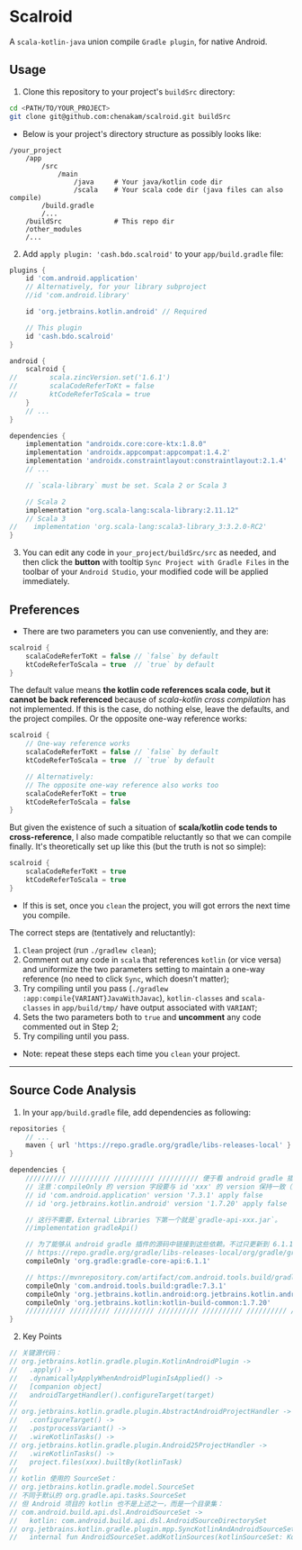 # Scalroid

A `scala-kotlin-java` union compile `Gradle plugin`, for native Android.

## Usage

1. Clone this repository to your project's `buildSrc` directory:

```bash
cd <PATH/TO/YOUR_PROJECT>
git clone git@github.com:chenakam/scalroid.git buildSrc
```

* Below is your project's directory structure as possibly looks like:

```text
/your_project
    /app
        /src
            /main
                /java     # Your java/kotlin code dir
                /scala    # Your scala code dir (java files can also compile)
        /build.gradle
        /...
    /buildSrc             # This repo dir
    /other_modules
    /...
```

2. Add `apply plugin: 'cash.bdo.scalroid'` to your `app/build.gradle` file:

```groovy
plugins {
    id 'com.android.application'
    // Alternatively, for your library subproject
    //id 'com.android.library'

    id 'org.jetbrains.kotlin.android' // Required

    // This plugin
    id 'cash.bdo.scalroid'
}

android {
    scalroid {
//        scala.zincVersion.set('1.6.1')
//        scalaCodeReferToKt = false
//        ktCodeReferToScala = true
    }
    // ...
}

dependencies {
    implementation "androidx.core:core-ktx:1.8.0"
    implementation 'androidx.appcompat:appcompat:1.4.2'
    implementation 'androidx.constraintlayout:constraintlayout:2.1.4'
    // ...

    // `scala-library` must be set. Scala 2 or Scala 3

    // Scala 2
    implementation "org.scala-lang:scala-library:2.11.12"
    // Scala 3
//    implementation 'org.scala-lang:scala3-library_3:3.2.0-RC2'
}
```

3. You can edit any code in `your_project/buildSrc/src` as needed, and then click the **button** with tooltip `Sync Project with Gradle Files` in the toolbar of
   your `Android Studio`, your modified code will be applied immediately.

## Preferences

* There are two parameters you can use conveniently, and they are:

```groovy
scalroid {
    scalaCodeReferToKt = false // `false` by default
    ktCodeReferToScala = true  // `true` by default
}
```

The default value means **the kotlin code references scala code, but it cannot be back referenced** because of *scala-kotlin cross compilation* has not implemented. If
this is the case, do nothing else, leave the defaults, and the project compiles. Or the opposite one-way reference works:

```groovy
scalroid {
    // One-way reference works
    scalaCodeReferToKt = false // `false` by default
    ktCodeReferToScala = true  // `true` by default

    // Alternatively:
    // The opposite one-way reference also works too
    scalaCodeReferToKt = true
    ktCodeReferToScala = false
}
```

But given the existence of such a situation of **scala/kotlin code tends to cross-reference**, I also made compatible reluctantly so that we can compile finally. It's
theoretically set up like this (but the truth is not so simple):

```groovy
scalroid {
    scalaCodeReferToKt = true
    ktCodeReferToScala = true
}
```

* If this is set, once you `clean` the project, you will got errors the next time you compile.

The correct steps are (tentatively and reluctantly):

1. `Clean` project (run `./gradlew clean`);
2. Comment out any code in `scala` that references `kotlin` (or vice versa) and uniformize the two parameters setting to maintain a one-way reference (no need to
   click `Sync`, which doesn't matter);
3. Try compiling until you pass (`./gradlew :app:compile{VARIANT}JavaWithJavac`), `kotlin-classes` and `scala-classes` in `app/build/tmp/` have output associated
   with `VARIANT`;
4. Sets the two parameters both to `true` and **uncomment** any code commented out in Step 2;
5. Try compiling until you pass.

* Note: repeat these steps each time you `clean` your project.

----

## Source Code Analysis

1. In your `app/build.gradle` file, add dependencies as following:

```groovy
repositories {
    // ...
    maven { url 'https://repo.gradle.org/gradle/libs-releases-local' }
}

dependencies {
    ////////// ////////// ////////// ////////// 便于看 android gradle 插件的源码 ////////// ////////// ////////// //////////
    // 注意：compileOnly 的 version 字段要与 id 'xxx' 的 version 保持一致（这在项目根目录下的`build.gradle`）。
    // id 'com.android.application' version '7.3.1' apply false
    // id 'org.jetbrains.kotlin.android' version '1.7.20' apply false

    // 这行不需要，External Libraries 下第一个就是`gradle-api-xxx.jar`。
    //implementation gradleApi()

    // 为了能够从 android gradle 插件的源码中链接到这些依赖。不过只更新到 6.1.1 了，原因不详。
    // https://repo.gradle.org/gradle/libs-releases-local/org/gradle/gradle-core-api/6.1.1/
    compileOnly 'org.gradle:gradle-core-api:6.1.1'

    // https://mvnrepository.com/artifact/com.android.tools.build/gradle
    compileOnly 'com.android.tools.build:gradle:7.3.1'
    compileOnly 'org.jetbrains.kotlin.android:org.jetbrains.kotlin.android.gradle.plugin:1.7.20'
    compileOnly 'org.jetbrains.kotlin:kotlin-build-common:1.7.20'
    ////////// ////////// ////////// ////////// ////////// ////////// ////////// ////////// ////////// ////////// //////////
}
```

2. Key Points

```java
// 关键源代码：
// org.jetbrains.kotlin.gradle.plugin.KotlinAndroidPlugin ->
//   .apply() ->
//   .dynamicallyApplyWhenAndroidPluginIsApplied() ->
//   [companion object]
//   androidTargetHandler().configureTarget(target)
//
// org.jetbrains.kotlin.gradle.plugin.AbstractAndroidProjectHandler ->
//   .configureTarget() ->
//   .postprocessVariant() ->
//   .wireKotlinTasks() ->
// org.jetbrains.kotlin.gradle.plugin.Android25ProjectHandler ->
//   .wireKotlinTasks() ->
//   project.files(xxx).builtBy(kotlinTask)
//
// kotlin 使用的 SourceSet：
// org.jetbrains.kotlin.gradle.model.SourceSet
// 不同于默认的 org.gradle.api.tasks.SourceSet
// 但 Android 项目的 kotlin 也不是上述之一，而是一个目录集：
// com.android.build.api.dsl.AndroidSourceSet ->
//   kotlin: com.android.build.api.dsl.AndroidSourceDirectorySet
// org.jetbrains.kotlin.gradle.plugin.mpp.SyncKotlinAndAndroidSourceSetsKt ->
//   internal fun AndroidSourceSet.addKotlinSources(kotlinSourceSet: KotlinSourceSet)
```
